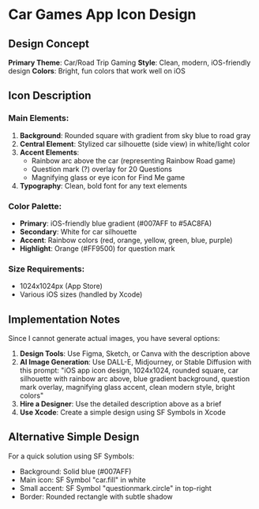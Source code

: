 # Car Games App Icon Design

## Design Concept

**Primary Theme**: Car/Road Trip Gaming
**Style**: Clean, modern, iOS-friendly design
**Colors**: Bright, fun colors that work well on iOS

## Icon Description

### Main Elements:
1. **Background**: Rounded square with gradient from sky blue to road gray
2. **Central Element**: Stylized car silhouette (side view) in white/light color
3. **Accent Elements**: 
   - Rainbow arc above the car (representing Rainbow Road game)
   - Question mark (?) overlay for 20 Questions
   - Magnifying glass or eye icon for Find Me game
4. **Typography**: Clean, bold font for any text elements

### Color Palette:
- **Primary**: iOS-friendly blue gradient (#007AFF to #5AC8FA)
- **Secondary**: White for car silhouette
- **Accent**: Rainbow colors (red, orange, yellow, green, blue, purple)
- **Highlight**: Orange (#FF9500) for question mark

### Size Requirements:
- 1024x1024px (App Store)
- Various iOS sizes (handled by Xcode)

## Implementation Notes

Since I cannot generate actual images, you have several options:

1. **Design Tools**: Use Figma, Sketch, or Canva with the description above
2. **AI Image Generation**: Use DALL-E, Midjourney, or Stable Diffusion with this prompt:
   "iOS app icon design, 1024x1024, rounded square, car silhouette with rainbow arc above, blue gradient background, question mark overlay, magnifying glass accent, clean modern style, bright colors"
3. **Hire a Designer**: Use the detailed description above as a brief
4. **Use Xcode**: Create a simple design using SF Symbols in Xcode

## Alternative Simple Design

For a quick solution using SF Symbols:
- Background: Solid blue (#007AFF)
- Main icon: SF Symbol "car.fill" in white
- Small accent: SF Symbol "questionmark.circle" in top-right
- Border: Rounded rectangle with subtle shadow